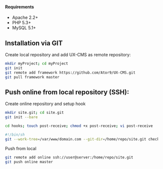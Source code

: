 #### Requirements
* Apache 2.2+
* PHP 5.3+
* MySQL 5.1+

## Installation via GIT
Create local repository and add UX-CMS as remote repository:
```sh
mkdir myProject; cd myProject
git init
git remote add framework https://github.com/Ator9/UX-CMS.git
git pull framework master
```
## Push online from local repository (SSH):
Create online repository and setup hook
```sh
mkdir site.git; cd site.git
git init --bare

cd hooks; touch post-receive; chmod +x post-receive; vi post-receive
```
```sh
#!/bin/sh
git --work-tree=/var/www/domain.com --git-dir=/home/repo/site.git checkout -f
```
Push from local
```sh
git remote add online ssh://user@server:/home/repo/site.git
git push online master
```
